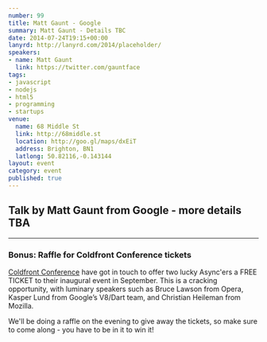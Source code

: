 ```yaml
---
number: 99
title: Matt Gaunt - Google
summary: Matt Gaunt - Details TBC
date: 2014-07-24T19:15+00:00
lanyrd: http://lanyrd.com/2014/placeholder/
speakers:
- name: Matt Gaunt
  link: https://twitter.com/gauntface
tags:
- javascript
- nodejs
- html5
- programming
- startups
venue:
  name: 68 Middle St
  link: http://68middle.st
  location: http://goo.gl/maps/dxEiT
  address: Brighton, BN1
  latlong: 50.82116,-0.143144
layout: event
category: event
published: true
---
```


## Talk by Matt Gaunt from Google - more details TBA

***

### Bonus: Raffle for Coldfront Conference tickets

[Coldfront Conference](coldfront) have got in touch to offer two lucky Async'ers a FREE TICKET to their inaugural event in September. This is a cracking opportunity, with luminary speakers such as Bruce Lawson from Opera, Kasper Lund from Google’s V8/Dart team, and Christian Heileman from Mozilla.

We'll be doing a raffle on the evening to give away the tickets, so make sure to come along - you have to be in it to win it!

[coldfront]: http://coldfrontconf.com